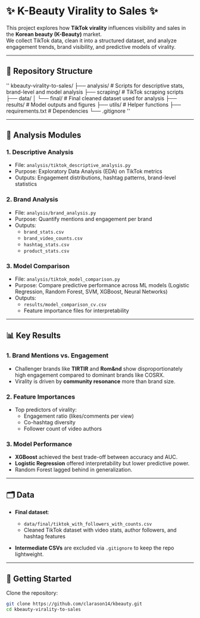 # ✨ K-Beauty Virality to Sales ✨

This project explores how **TikTok virality** influences visibility and sales in the **Korean beauty (K-Beauty)** market.  
We collect TikTok data, clean it into a structured dataset, and analyze engagement trends, brand visibility, and predictive models of virality.

---

## 📂 Repository Structure

''
kbeauty-virality-to-sales/
├── analysis/ # Scripts for descriptive stats, brand-level and model analysis
├── scraping/ # TikTok scraping scripts
├── data/
│ └── final/ # Final cleaned dataset used for analysis
├── results/ # Model outputs and figures
├── utils/ # Helper functions
├── requirements.txt # Dependencies
└── .gitignore
''

---

## 🔎 Analysis Modules

### 1. **Descriptive Analysis**
- File: `analysis/tiktok_descriptive_analysis.py`
- Purpose: Exploratory Data Analysis (EDA) on TikTok metrics
- Outputs: Engagement distributions, hashtag patterns, brand-level statistics

### 2. **Brand Analysis**
- File: `analysis/brand_analysis.py`
- Purpose: Quantify mentions and engagement per brand
- Outputs:  
  - `brand_stats.csv`  
  - `brand_video_counts.csv`  
  - `hashtag_stats.csv`  
  - `product_stats.csv`

### 3. **Model Comparison**
- File: `analysis/tiktok_model_comparison.py`
- Purpose: Compare predictive performance across ML models (Logistic Regression, Random Forest, SVM, XGBoost, Neural Networks)
- Outputs:  
  - `results/model_comparison_cv.csv`  
  - Feature importance files for interpretability

---

## 📊 Key Results

### 1. **Brand Mentions vs. Engagement**
- Challenger brands like **TIRTIR** and **Rom&nd** show disproportionately high engagement compared to dominant brands like COSRX.  
- Virality is driven by **community resonance** more than brand size.

### 2. **Feature Importances**
- Top predictors of virality:  
  - Engagement ratio (likes/comments per view)  
  - Co-hashtag diversity  
  - Follower count of video authors  

### 3. **Model Performance**
- **XGBoost** achieved the best trade-off between accuracy and AUC.  
- **Logistic Regression** offered interpretability but lower predictive power.  
- Random Forest lagged behind in generalization.

---

## 🗂 Data

- **Final dataset**:  
  - `data/final/tiktok_with_followers_with_counts.csv`  
  - Cleaned TikTok dataset with video stats, author followers, and hashtag features  

- **Intermediate CSVs** are excluded via `.gitignore` to keep the repo lightweight.

---

## 🚀 Getting Started

Clone the repository:
```bash
git clone https://github.com/clarason14/kbeauty.git
cd kbeauty-virality-to-sales
